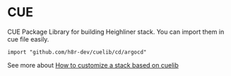 # CUE

CUE Package Library for building Heighliner stack. You can import them in cue file easily.
```
import "github.com/h8r-dev/cuelib/cd/argocd"
```

See more about [How to customize a stack based on cuelib](https://heighliner.dev/docs/core_features/stacks/custom_stack)
